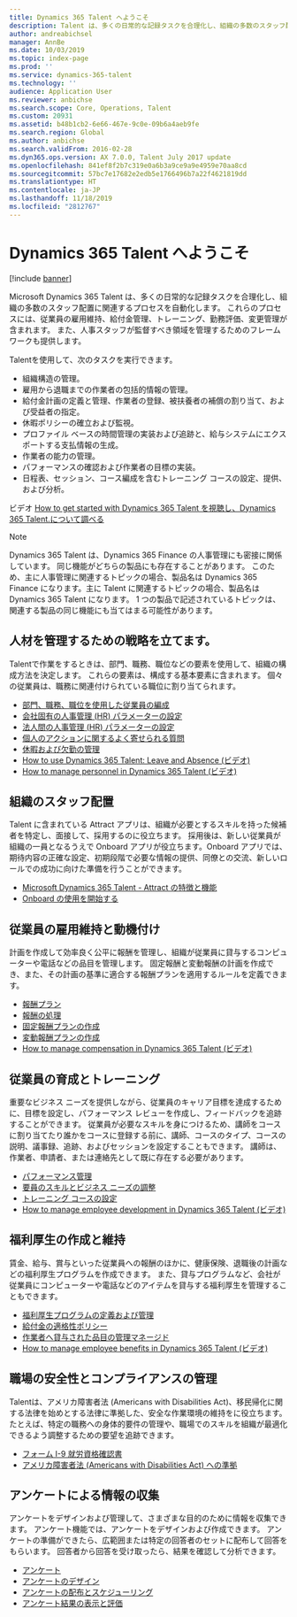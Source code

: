 ```yaml
---
title: Dynamics 365 Talent へようこそ
description: Talent は、多くの日常的な記録タスクを合理化し、組織の多数のスタッフ配置に関連するプロセスを自動化します。 これらのプロセスには、従業員の雇用維持、給付金管理、トレーニング、勤務評価、変更管理が含まれます。
author: andreabichsel
manager: AnnBe
ms.date: 10/03/2019
ms.topic: index-page
ms.prod: ''
ms.service: dynamics-365-talent
ms.technology: ''
audience: Application User
ms.reviewer: anbichse
ms.search.scope: Core, Operations, Talent
ms.custom: 20931
ms.assetid: b48b1cb2-6e66-467e-9c0e-09b6a4aeb9fe
ms.search.region: Global
ms.author: anbichse
ms.search.validFrom: 2016-02-28
ms.dyn365.ops.version: AX 7.0.0, Talent July 2017 update
ms.openlocfilehash: 841ef8f2b7c319e0a6b3a9ce9a9e4959e70aa8cd
ms.sourcegitcommit: 57bc7e17682e2edb5e1766496b7a22f4621819dd
ms.translationtype: HT
ms.contentlocale: ja-JP
ms.lasthandoff: 11/18/2019
ms.locfileid: "2812767"
---
```

# <a name="welcome-to-dynamics-365-talent"></a>Dynamics 365 Talent へようこそ

[!include [banner](includes/banner.md)]

Microsoft Dynamics 365 Talent は、多くの日常的な記録タスクを合理化し、組織の多数のスタッフ配置に関連するプロセスを自動化します。 これらのプロセスには、従業員の雇用維持、給付金管理、トレーニング、勤務評価、変更管理が含まれます。 また、人事スタッフが監督すべき領域を管理するためのフレームワークも提供します。

Talentを使用して、次のタスクを実行できます。

+ 組織構造の管理。
+ 雇用から退職までの作業者の包括的情報の管理。
+ 給付金計画の定義と管理、作業者の登録、被扶養者の補償の割り当て、および受益者の指定。
+ 休暇ポリシーの確立および監視。
+ プロファイル ベースの時間管理の実装および追跡と、給与システムにエクスポートする支払情報の生成。
+ 作業者の能力の管理。
+ パフォーマンスの確認および作業者の目標の実装。
+ 日程表、セッション、コース編成を含むトレーニング コースの設定、提供、および分析。

ビデオ [How to get started with Dynamics 365 Talent を視聴し、Dynamics 365 Talent.について調べる](https://www.youtube.com/watch?v=6rg2ByadbN0)


> [!NOTE] 
> Dynamics 365 Talent は、Dynamics 365 Finance の人事管理にも密接に関係しています。 同じ機能がどちらの製品にも存在することがあります。 このため、主に人事管理に関連するトピックの場合、製品名は Dynamics 365 Finance になります。主に Talent に関連するトピックの場合、製品名は Dynamics 365 Talent になります。 1 つの製品で記述されているトピックは、関連する製品の同じ機能にも当てはまる可能性があります。

<a name="develop-a-strategy-for-managing-your-human-resources"></a>人材を管理するための戦略を立てます。
---------------------------------------------------------

Talentで作業をするときは、部門、職務、職位などの要素を使用して、組織の構成方法を決定します。 これらの要素は、構成する基本要素に含まれます。 個々の従業員は、職務に関連付けられている職位に割り当てられます。

-   [部門、職務、職位を使用した従業員の編成](departments-jobs-positions.md)
-   [会社固有の人事管理 (HR) パラメーターの設定](set-up-company-specific-hr-parameters.md)
-   [法人間の人事管理 (HR) パラメーターの設定](set-up-hr-parameters-across-legal-entities.md) 
-   [個人のアクションに関するよく寄せられる質問](personnel-actions-faq.md)
-   [休暇および欠勤の管理](leave-absence-overview.md)
-   [How to use Dynamics 365 Talent: Leave and Absence (ビデオ)](https://www.youtube.com/watch?v=1q1UhKmO4tw)
-   [How to manage personnel in Dynamics 365 Talent (ビデオ)](https://www.youtube.com/watch?v=h1T5IjKKAuA)

## <a name="staffing-your-organization"></a>組織のスタッフ配置

Talent に含まれている Attract アプリは、組織が必要とするスキルを持った候補者を特定し、面接して、採用するのに役立ちます。 採用後は、新しい従業員が組織の一員となるうえで Onboard アプリが役立ちます。Onboard アプリでは、期待内容の正確な設定、初期段階で必要な情報の提供、同僚との交流、新しいロールでの成功に向けた準備を行うことができます。  

- [Microsoft Dynamics 365 Talent - Attract の特徴と機能](attract-overview.md)
- [Onboard の使用を開始する](create-onboarding-experience.md)

## <a name="retain-and-motivate-employees"></a>従業員の雇用維持と動機付け

計画を作成して効率良く公平に報酬を管理し、組織が従業員に貸与するコンピューターや電話などの品目を管理します。 固定報酬と変動報酬の計画を作成でき、また、その計画の基準に適合する報酬プランを適用するルールを定義できます。

-   [報酬プラン](compensation-plans.md)
-   [報酬の処理](process-compensation.md)
-   [固定報酬プランの作成](create-fixed-compensation-plans.md)
-   [変動報酬プランの作成](create-variable-compensation-plans.md)
-   [How to manage compensation in Dynamics 365 Talent (ビデオ)](https://www.youtube.com/watch?v=lEw5oKopHDk)

## <a name="develop-and-train-employees"></a>従業員の育成とトレーニング

重要なビジネス ニーズを提供しながら、従業員のキャリア目標を達成するために、目標を設定し、パフォーマンス レビューを作成し、フィードバックを追跡することができます。 従業員が必要なスキルを身につけるため、講師をコースに割り当てたり誰かをコースに登録する前に、講師、コースのタイプ、コースの説明、議事録、追跡、およびセッションを設定することもできます。 講師は、作業者、申請者、または連絡先として既に存在する必要があります。

-   [パフォーマンス管理](performance-management-overview.md)
-   [要員のスキルとビジネス ニーズの調整](skills.md)
-   [トレーニング コースの設定](courses.md)
-   [How to manage employee development in Dynamics 365 Talent (ビデオ)](https://www.youtube.com/watch?v=xB8SU7fqBOQ)

## <a name="create-and-maintain-benefits"></a>福利厚生の作成と維持

賃金、給与、賞与といった従業員への報酬のほかに、健康保険、退職後の計画などの福利厚生プログラムを作成できます。 また、貸与プログラムなど、会社が従業員にコンピューターや電話などのアイテムを貸与する福利厚生を管理することもできます。

-   [福利厚生プログラムの定義および管理](manage-benefit-program.md)
-   [給付金の適格性ポリシー](benefit-eligibility-policies.md)
-   [作業者へ貸与された品目の管理マネージド](loan-items.md)
-   [How to manage employee benefits in Dynamics 365 Talent (ビデオ)](https://www.youtube.com/watch?v=nUWkeJTad1o)

## <a name="maintain-workplace-safety-and-compliance"></a>職場の安全性とコンプライアンスの管理

Talentは、アメリカ障害者法 (Americans with Disabilities Act)、移民帰化に関する法律を始めとする法律に準拠した、安全な作業環境の維持をに役立ちます。 たとえば、特定の職務への身体的要件の管理や、職場でのスキルを組織が最適化できるよう調整するための要望を追跡できます。

-   [フォーム I-9 就労資格確認書](../fin-and-ops/hr/localizations/noam-usa-form-i-9-verification.md)
-   [アメリカ障害者法 (Americans with Disabilities Act) への準拠](../fin-and-ops/hr/localizations/noam-usa-comply-ada.md)

## <a name="gather-information-using-questionnaires"></a>アンケートによる情報の収集

アンケートをデザインおよび管理して、さまざまな目的のために情報を収集できます。 アンケート機能では、アンケートをデザインおよび作成できます。 アンケートの準備ができたら、広範囲または特定の回答者のセットに配布して回答をもらいます。 回答者から回答を受け取ったら、結果を確認して分析できます。

-   [アンケート](questionnaires.md)
-   [アンケートのデザイン](design-questionnaires.md)
-   [アンケートの配布とスケジューリング](distribute-questionnaires.md)
-   [アンケート結果の表示と評価](evaluate-questionnaire-results.md)
